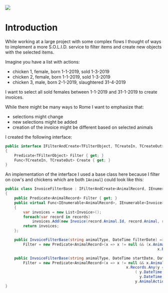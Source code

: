 ![](https://github.com/jacobduijzer/Spielerei/workflows/SolidFarm/badge.svg) 

# Introduction

While working at a large project with some complex flows I thought of ways to implement a more S.O.L.I.D. service to filter items and create new objects with the selected items.

Imagine you have a list with actions:

- chicken 1, female, born 1-1-2019, sold 1-3-2019
- chicken 2, female, born 1-1-2019, sold 1-3-2019
- chicken 3, male, born 2-1-2019, slaughtered 31-4-2019

I want to select all sold females between 1-1-2019 and 31-1-2019 to create invoices.

While there might be many ways to Rome I want to emphasize that:

- selections might change
- new selections might be added
- creation of the invoice might be different based on selected animals

I created the following interface:

```csharp
public interface IFilterAndCreate<TFilterObject, TCreateIn, TCreateOut>
{
    Predicate<TFilterObject> Filter { get; }
    Func<TCreateIn, TCreateOut> Create { get; }
}
```

An implementation of the interface I used a base class here because I filter on cow's and chickens which are both ```IAnimal```) could look like this:

```csharp
public class InvoiceFilterBase : IFilterAndCreate<AnimalRecord, IEnumerable<AnimalRecord>, IEnumerable<Invoice>>
{
    public Predicate<AnimalRecord> Filter { get; }
    public virtual Func<IEnumerable<AnimalRecord>, IEnumerable<Invoice>> Create => (records) =>
    {
        var invoices = new List<Invoice>();
        foreach(var record in records)
            invoices.Add(new Invoice(record.Animal.Id, record.Animal, record.Records.FirstOrDefault(x => x.AnimalAction.Equals(AnimalAction.Sold)).DateTime));
        return invoices;
    };

    public InvoiceFilterBase(string animalType, DateTime filterDate) =>
        Filter = new Predicate<AnimalRecord>(x => x != null && (x.Animal.GetType().Name.Equals(animalType) &&
                                                                    x.Records.Any(y => y.DateTime.Date.Equals(filterDate.Date) && y.AnimalAction.Equals(AnimalAction.Sold))));

    public InvoiceFilterBase(string animalType, DateTime startDate, DateTime endDate) =>
        Filter = new Predicate<AnimalRecord>(x => x != null && x.Animal.GetType().Name.Equals(animalType) &&
                                                      x.Records.Any(y =>
                                                          ( y.DateTime.Date >= startDate.Date &&
                                                            y.DateTime.Date <= endDate.Date) &&
                                                          y.AnimalAction.Equals(AnimalAction.Sold)));
}
```

```csharp
```

